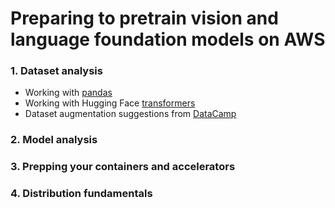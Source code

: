 # Preparing to pretrain vision and language foundation models on AWS

### 1. Dataset analysis
- Working with [pandas](https://www.learndatasci.com/tutorials/python-pandas-tutorial-complete-introduction-for-beginners/)
- Working with Hugging Face [transformers](https://github.com/nlp-with-transformers/notebooks/blob/main/01_introduction.ipynb)
- Dataset augmentation suggestions from [DataCamp](https://www.datacamp.com/tutorial/complete-guide-data-augmentation)
### 2. Model analysis

### 3. Prepping your containers and accelerators

### 4. Distribution fundamentals
